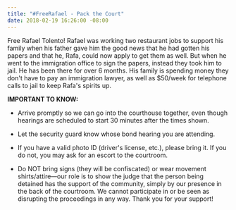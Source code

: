 ```yaml
---
title: "#FreeRafael - Pack the Court"
date: 2018-02-19 16:26:00 -08:00
---
```


Free Rafael Tolento! Rafael was working two restaurant jobs to support his family when his father gave him the good news that he had gotten his papers and that he, Rafa, could now apply to get them as well. But when he went to the immigration office to sign the papers, instead they took him to jail. He has been there for over 6 months. His family is spending money they don't have to pay an immigration lawyer, as well as $50/week for telephone calls to jail to keep Rafa's spirits up.

**IMPORTANT TO KNOW:**

* Arrive promptly so we can go into the courthouse together, even though hearings are scheduled to start 30 minutes after the times shown.

* Let the security guard know whose bond hearing you are attending.

* If you have a valid photo ID (driver's license, etc.), please bring it. If you do not, you may ask for an escort to the courtroom.

* Do NOT bring signs (they will be confiscated) or wear movement shirts/attire—our role is to show the judge that the person being detained has the support of the community, simply by our presence in the back of the courtroom. We cannot participate in or be seen as disrupting the proceedings in any way. Thank you for your support!